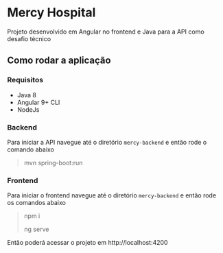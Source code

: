 # Mercy Hospital

Projeto desenvolvido em Angular no frontend e Java para a API como desafio técnico

## Como rodar a aplicação

### Requisitos
- Java 8
- Angular 9+ CLI
- NodeJs
### Backend
Para iniciar a API navegue até o diretório `mercy-backend` e então rode o comando abaixo

> mvn spring-boot:run

### Frontend
Para iniciar o frontend navegue até o diretório `mercy-backend` e então rode os comandos abaixo

> npm i
>
> ng serve

Então poderá acessar o projeto em http://localhost:4200